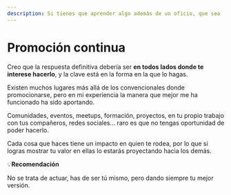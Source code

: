 ```yaml
---
description: Si tienes que aprender algo además de un oficio, que sea  a vender(te)
---
```


# Promoción continua

Creo que la respuesta definitiva debería ser **en todos lados donde te interese hacerlo**, y la clave está en la forma en la que lo hagas.

Existen muchos lugares más allá de los convencionales donde promocionarse, pero en mi experiencia la manera que mejor me ha funcionado ha sido aportando.

Comunidades, eventos, meetups, formación, proyectos, en tu propio trabajo con tus compañeros, redes sociales... raro es que no tengas oportunidad de poder hacerlo.

Cada cosa que haces tiene un impacto en quien te rodea, por lo que si logras mostrar tu valor en ellas lo estarás proyectando hacia los demás.

💡**Recomendación**

No se trata de actuar, has de ser tú mismo, pero dando siempre tu mejor versión.

